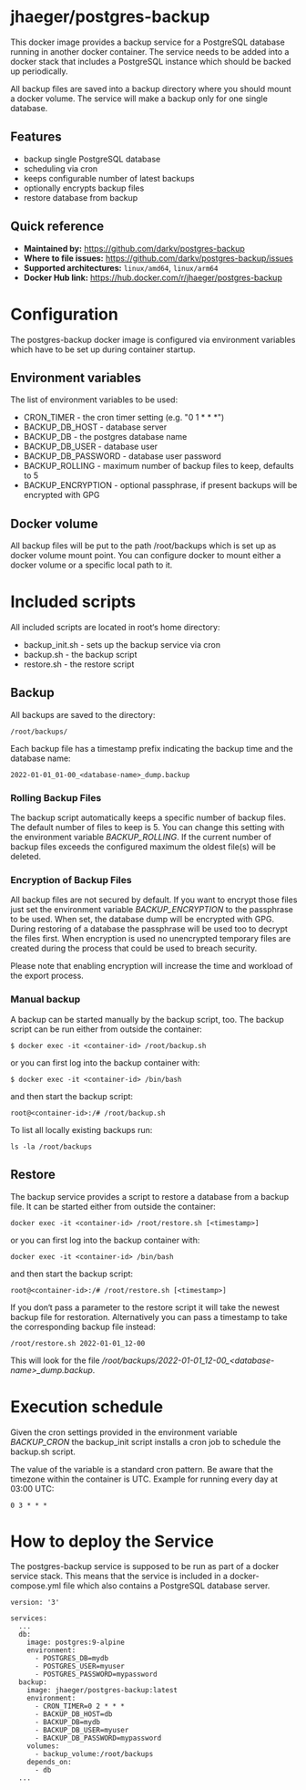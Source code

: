 # jhaeger/postgres-backup

This docker image provides a backup service for a PostgreSQL database running in another docker container.
The service needs to be added into a docker stack that includes a PostgreSQL instance which should be backed up periodically.

All backup files are saved into a backup directory where you should mount a docker volume.
The service will make a backup only for one single database.


## Features

* backup single PostgreSQL database
* scheduling via cron
* keeps configurable number of latest backups
* optionally encrypts backup files
* restore database from backup


## Quick reference

* **Maintained by:** https://github.com/darkv/postgres-backup
* **Where to file issues:** https://github.com/darkv/postgres-backup/issues
* **Supported architectures:** `linux/amd64`, `linux/arm64`
* **Docker Hub link:** https://hub.docker.com/r/jhaeger/postgres-backup


# Configuration

The postgres-backup docker image is configured via environment variables which have to be set up during container startup.


## Environment variables

The list of environment variables to be used:

* CRON\_TIMER - the cron timer setting (e.g. "0 1 * * *")
* BACKUP\_DB\_HOST - database server
* BACKUP\_DB - the postgres database name
* BACKUP\_DB\_USER - database user
* BACKUP\_DB\_PASSWORD - database user password
* BACKUP\_ROLLING - maximum number of backup files to keep, defaults to 5
* BACKUP\_ENCRYPTION - optional passphrase, if present backups will be encrypted with GPG


## Docker volume

All backup files will be put to the path /root/backups which is set up as docker volume mount point. You can configure docker to mount either a docker volume or a specific local path to it.


# Included scripts

All included scripts are located in root‘s home directory:

 * backup_init.sh - sets up the backup service via cron
 * backup.sh - the backup script
 * restore.sh - the restore script


## Backup

All backups are saved to the directory:

    /root/backups/

Each backup file has a timestamp prefix indicating the backup time and the database name:

    2022-01-01_01-00_<database-name>_dump.backup


### Rolling Backup Files

The backup script automatically keeps a specific number of backup files. The default number of files to keep is 5. You can change this setting with the environment variable _BACKUP\_ROLLING_. If the current number of backup files exceeds the configured maximum the oldest file(s) will be deleted.


### Encryption of Backup Files

All backup files are not secured by default. If you want to encrypt those files just set the environment variable _BACKUP\_ENCRYPTION_ to the passphrase to be used. When set, the database dump will be encrypted with GPG. During restoring of a database the passphrase will be used too to decrypt the files first. When encryption is used no unencrypted temporary files are created during the process that could be used to breach security.

Please note that enabling encryption will increase the time and workload of the export process.


### Manual backup

A backup can be started manually by the backup script, too. The backup script can be run either from outside the container:

	$ docker exec -it <container-id> /root/backup.sh

or you can first log into the backup container with:

	$ docker exec -it <container-id> /bin/bash

and then start the backup script:

	root@<container-id>:/# /root/backup.sh

To list all locally existing backups run:

	ls -la /root/backups


## Restore

The backup service provides a script to restore a database from a backup file. It can be started either from outside the container:

	docker exec -it <container-id> /root/restore.sh [<timestamp>]

or you can first log into the backup container with:

	docker exec -it <container-id> /bin/bash

and then start the backup script:

	root@<container-id>:/# /root/restore.sh [<timestamp>]
 
 If you don‘t pass a parameter to the restore script it will take the newest backup file for restoration. Alternatively you can pass a timestamp to take the corresponding backup file instead:

 	/root/restore.sh 2022-01-01_12-00

This will look for the file _/root/backups/2022-01-01\_12-00\_\<database-name\>\_dump.backup_.


# Execution schedule

Given the cron settings provided in the environment variable _BACKUP\_CRON_ the backup\_init script installs a cron job to schedule the backup.sh script.

The value of the variable is a standard cron pattern. Be aware that the timezone within the container is UTC.
Example for running every day at 03:00 UTC:

    0 3 * * *


# How to deploy the Service

The postgres-backup service is supposed to be run as part of a docker service stack. This means that the service is included in a docker-compose.yml file which also contains a PostgreSQL database server.

	version: '3'

	services:
	  ...
	  db:
	    image: postgres:9-alpine
	    environment:
	      - POSTGRES_DB=mydb
	      - POSTGRES_USER=myuser
	      - POSTGRES_PASSWORD=mypassword
	  backup:
	    image: jhaeger/postgres-backup:latest
	    environment:
	      - CRON_TIMER=0 2 * * *
	      - BACKUP_DB_HOST=db
	      - BACKUP_DB=mydb
	      - BACKUP_DB_USER=myuser
	      - BACKUP_DB_PASSWORD=mypassword
	    volumes:
	      - backup_volume:/root/backups
	    depends_on:
	      - db
	  ...
